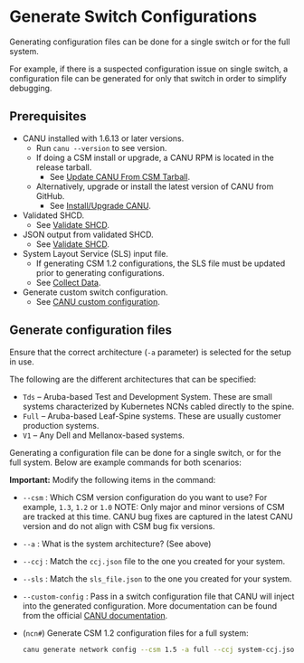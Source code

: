 # Generate Switch Configurations

Generating configuration files can be done for a single switch or for the full system.

For example, if there is a suspected configuration issue on single switch, a configuration file can be generated for only that switch in order to simplify debugging.

## Prerequisites

* CANU installed with 1.6.13 or later versions.
  * Run `canu --version` to see version.
  * If doing a CSM install or upgrade, a CANU RPM is located in the release tarball.
    * See [Update CANU From CSM Tarball](canu/update_canu_from_csm_tarball.md).
  * Alternatively, upgrade or install the latest version of CANU from GitHub.
    * See [Install/Upgrade CANU](canu_install_update.md).
* Validated SHCD.
  * See [Validate SHCD](validate_shcd.md).
* JSON output from validated SHCD.
  * See [Validate SHCD](validate_shcd.md).
* System Layout Service (SLS) input file.
  * If generating CSM 1.2 configurations, the SLS file must be updated prior to generating configurations.
  * See [Collect Data](collect_data.md).
* Generate custom switch configuration.
  * See [CANU custom configuration](https://cray-hpe.github.io/canu/latest/network_configuration_and_upgrade/custom_config/).

## Generate configuration files

Ensure that the correct architecture (`-a` parameter) is selected for the setup in use.

The following are the different architectures that can be specified:

* `Tds` – Aruba-based Test and Development System. These are small systems characterized by Kubernetes NCNs cabled directly to the spine.
* `Full` – Aruba-based Leaf-Spine systems. These are usually customer production systems.
* `V1` – Any Dell and Mellanox-based systems.

Generating a configuration file can be done for a single switch, or for the full system. Below are example commands for both scenarios:

**Important:** Modify the following items in the command:

* `--csm` : Which CSM version configuration do you want to use? For example, `1.3`, `1.2` or `1.0`
NOTE: Only major and minor versions of CSM are tracked at this time. CANU bug fixes are captured in the latest CANU version and do not align with CSM bug fix versions.
* `--a`   : What is the system architecture? (See above)
* `--ccj` : Match the `ccj.json` file to the one you created for your system.
* `--sls` : Match the `sls_file.json` to the one you created for your system.
* `--custom-config` : Pass in a switch configuration file that CANU will inject into the generated configuration. More documentation can be found from the official [CANU documentation](https://github.com/Cray-HPE/canu/blob/main/docs/network_configuration_and_upgrade/custom_config.md).

* (`ncn#`) Generate CSM 1.2 configuration files for a full system:

    ```bash
    canu generate network config --csm 1.5 -a full --ccj system-ccj.json  --sls-file sls_file.json --custom-config system-custom-config.yaml --folder generated
    ```
